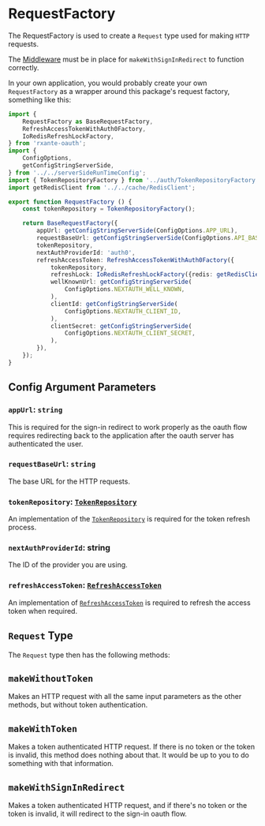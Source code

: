 # RequestFactory

[TokenRepository]: token-repository.md
[RefreshAccessToken]: refresh-access-token.md

The RequestFactory is used to create a `Request` type used for making `HTTP` requests.

The [Middleware](middleware.md) must be in place for `makeWithSignInRedirect` to function correctly.

In your own application, you would probably create your own `RequestFactory` as a wrapper around this package's request factory, something like this:

```typescript
import {
    RequestFactory as BaseRequestFactory,
    RefreshAccessTokenWithAuth0Factory,
    IoRedisRefreshLockFactory,
} from 'rxante-oauth';
import {
    ConfigOptions,
    getConfigStringServerSide,
} from '../../serverSideRunTimeConfig';
import { TokenRepositoryFactory } from '../auth/TokenRepositoryFactory';
import getRedisClient from '../../cache/RedisClient';

export function RequestFactory () {
    const tokenRepository = TokenRepositoryFactory();

    return BaseRequestFactory({
        appUrl: getConfigStringServerSide(ConfigOptions.APP_URL),
        requestBaseUrl: getConfigStringServerSide(ConfigOptions.API_BASE_URL),
        tokenRepository,
        nextAuthProviderId: 'auth0',
        refreshAccessToken: RefreshAccessTokenWithAuth0Factory({
            tokenRepository,
            refreshLock: IoRedisRefreshLockFactory({redis: getRedisClient()}),
            wellKnownUrl: getConfigStringServerSide(
                ConfigOptions.NEXTAUTH_WELL_KNOWN,
            ),
            clientId: getConfigStringServerSide(
                ConfigOptions.NEXTAUTH_CLIENT_ID,
            ),
            clientSecret: getConfigStringServerSide(
                ConfigOptions.NEXTAUTH_CLIENT_SECRET,
            ),
        }),
    });
}
```

## Config Argument Parameters

### `appUrl`: `string`

This is required for the sign-in redirect to work properly as the oauth flow requires redirecting back to the application after the oauth server has authenticated the user.

### `requestBaseUrl`: `string`

The base URL for the HTTP requests.

### `tokenRepository`: [`TokenRepository`][TokenRepository]

An implementation of the [`TokenRepository`][TokenRepository] is required for the token refresh process.

### `nextAuthProviderId`: string

The ID of the provider you are using.

### `refreshAccessToken`: [`RefreshAccessToken`][RefreshAccessToken]

An implementation of [`RefreshAccessToken`][RefreshAccessToken] is required to refresh the access token when required.

## `Request` Type

The `Request` type then has the following methods:

## `makeWithoutToken`

Makes an HTTP request with all the same input parameters as the other methods, but without token authentication.

## `makeWithToken`

Makes a token authenticated HTTP request. If there is no token or the token is invalid, this method does nothing about that. It would be up to you to do something with that information.

## `makeWithSignInRedirect`

Makes a token authenticated HTTP request, and if there's no token or the token is invalid, it will redirect to the sign-in oauth flow.
